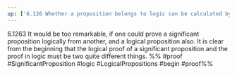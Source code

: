 ```yaml
---
up: ['6.126 Whether a proposition belongs to logic can be calculated by calculating the logical properties of the symbol.']
---
```

6.1263 It would be too remarkable, if one could prove a significant proposition logically from another, and a logical proposition also. 
It is clear from the beginning that the logical proof of a significant proposition and the proof in logic must be two quite different things.
%%
#proof #SignificantProposition #logic #LogicalPropositions #begin #proof%%